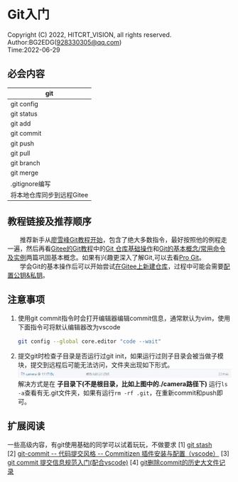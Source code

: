 # Git入门

Copyright (C) 2022, HITCRT_VISION, all rights reserved.  
Author:BG2EDG(928330305@qq.com)  
Time:2022-06-29  

## 必会内容

| git                       |
| ------------------------- |
| git config                |
| git status                |
| git add                   |
| git commit                |
| git push                  |
| git pull                  |
| git branch                |
| git merge                 |
| .gitignore编写            |
| 将本地仓库同步到远程Gitee |

## 教程链接及推荐顺序

&emsp;&emsp;推荐新手从[廖雪峰Git教程开始](https://www.liaoxuefeng.com/wiki/896043488029600/)，包含了绝大多数指令，最好按照他的例程走一遍，然后再看[Gitee的Git教程](https://gitee.com/help/articles/4104)中的[Git 仓库基础操作](https://gitee.com/help/articles/4114)和[Git的基本概念/常用命令及实例](https://gitee.com/help/articles/4110)两篇巩固基本概念。如果有兴趣更深入了解Git,可以去看[Pro Git](https://gitee.com/progit/)。  
&emsp;&emsp;学会Git的基本操作后可以开始尝试[在Gitee上新建仓库](https://gitee.com/help/articles/4105)，过程中可能会需要[配置公钥&私钥](https://blog.csdn.net/Think_kill/article/details/122977468)。

## 注意事项

1. 使用git commit指令时会打开编辑器编辑commit信息，通常默认为vim，使用下面指令可将默认编辑器改为vscode  

    ```bash
    git config --global core.editor "code --wait"

    ```

2. 提交git时检查子目录是否运行过git init，如果运行过则子目录会被当做子模块，提交到远程后可能无法访问，文件夹出现如下形式。
![git嵌套](assets/git_inside_dir.png)
解决方式是在 **子目录下(不是根目录，比如上图中的./camera路径下)** 运行```ls -a```查看有无.git文件夹，如果有运行```rm -rf .git```，在重新commit和push即可。  

## 扩展阅读

一些高级内容，有git使用基础的同学可以试着玩玩，不做要求
[1] [git stash](https://blog.csdn.net/qq_38425719/article/details/107792754)  
[2] [git-commit -- 代码提交风格 -- Commitizen 插件安装与配置（vscode）](https://blog.csdn.net/huaqi_/article/details/122706900)
[3] [git commit 提交信息规范入门(配合vscode)](https://blog.csdn.net/weixin_40780243/article/details/108900691)
[4] [git删除commit的历史大文件记录](https://blog.csdn.net/u011840205/article/details/117479877)
